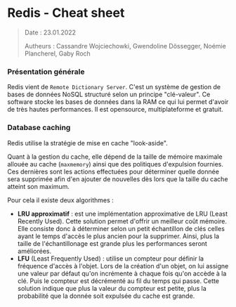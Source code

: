 # Redis - Cheat sheet

> Date : 23.01.2022
>
> Autheurs : Cassandre Wojciechowki, Gwendoline Dössegger, Noémie Plancherel, Gaby Roch

### Présentation générale

Redis vient de `Remote Dictionary Server`. C'est un système de gestion de bases de données NoSQL structuré selon un principe "clé-valeur". Ce software stocke les bases de données dans la RAM ce qui lui permet d'avoir de très hautes performances. Il est opensource, multiplateforme et gratuit.

### Database caching

Redis utilise la stratégie de mise en cache "look-aside". 

Quant à la gestion du cache, elle dépend de la taille de mémoire maximale allouée au cache (`maxmemory`) ainsi que des politiques d'expulsion fournies. Ces dernières sont les actions effectuées pour déterminer quelle donnée sera supprimée afin d'en ajouter de nouvelles dès lors que la taille du cache atteint son maximum.

Pour cela il existe deux algorithmes :

- **LRU approximatif** : est une implémentation approximative de LRU (Least Recently Used). Cette solution permet d'offrir un meilleur coût mémoire. Elle consiste donc à déterminer selon un petit échantillon de clés celles ayant le temps d'accès le plus ancien pour la supprimer. Ainsi, plus la taille de l'échantillonage est grande plus les performances seront améliorées. 
- **LFU** (Least Frequently Used) : utilise un compteur pour définir la fréquence d'accès à l'objet. Lors de la création d'un objet, on lui assigne une valeur par défaut qu'on incrémente à chaque fois qu'on accède à la clé. Puis le compteur est décrémenté au fil du temps qui passe. Cette solution indique que plus la valeur du compteur est petite, plus la probabilité que la donnée soit expulsée du cache est grande.















